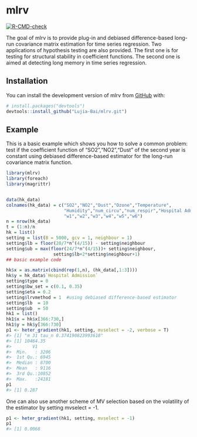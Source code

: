 
<!-- README.md is generated from README.Rmd. Please edit that file -->

# mlrv

<!-- badges: start -->
[![R-CMD-check](https://github.com/Lujia-Bai/mlrv/actions/workflows/R-CMD-check.yaml/badge.svg)](https://github.com/Lujia-Bai/mlrv/actions/workflows/R-CMD-check.yaml)
<!-- badges: end -->

The goal of mlrv is to provide plug-in and debiased difference-based
long-run covariance matrix estimation for time series regression. Two
applications of hypothesis testing are also provided. The first one is
for testing for structural stability in coefficient functions. The
second one is aimed at detecting long memory in time series regression.

## Installation

You can install the development version of mlrv from
[GitHub](https://github.com/) with:

``` r
# install.packages("devtools")
devtools::install_github("Lujia-Bai/mlrv.git")
```

## Example

This is a basic example which shows you how to solve a common problem:
test if the coefficient function of “SO2”,“NO2”,“Dust” of the second
year is constant using debiased difference-based estimator for the
long-run covariance matrix function.

``` r
library(mlrv)
library(foreach)
library(magrittr)


data(hk_data)
colnames(hk_data) = c("SO2","NO2","Dust","Ozone","Temperature",
                      "Humidity","num_circu","num_respir","Hospital Admission",
                      "w1","w2","w3","w4","w5","w6")
n = nrow(hk_data)
t = (1:n)/n
hk = list()
setting = list(B = 5000, gcv = 1, neighbour = 1)
setting$lb = floor(20/7*n^(4/15)) - setting$neighbour 
setting$ub = max(floor(24/7*n^(4/15))+ setting$neighbour,             
                  setting$lb+2*setting$neighbour+1)
## basic example code
```

``` r
hk$x = as.matrix(cbind(rep(1,n), (hk_data[,1:3])))
hk$y = hk_data$`Hospital Admission`
setting$type = 0
setting$bw_set = c(0.1, 0.35)
setting$eta = 0.2
setting$lrvmethod = 1  #using debiased difference-based estimator
setting$lb  = 10
setting$ub  = 50
hk1 = list()
hk1$x = hk$x[366:730,]
hk1$y = hk$y[366:730]
p1 <- heter_gradient(hk1, setting, mvselect = -2, verbose = T)
#> [1] "m 31 tau_n 0.374190823993618"
#> [1] 10464.35
#>        V1       
#>  Min.   : 3206  
#>  1st Qu.: 6945  
#>  Median : 8700  
#>  Mean   : 9116  
#>  3rd Qu.:10852  
#>  Max.   :24181
p1
#> [1] 0.287
```

One can also use another scheme of MV selection based on the volatility
of the estimator by setting mvselect = -1.

``` r
p1 <- heter_gradient(hk1, setting, mvselect = -1)
p1
#> [1] 0.0068
```
